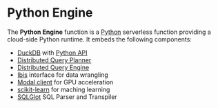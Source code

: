# Python Engine

The **Python Engine** function is a [Python](https://www.python.org/) serverless function providing a cloud-side Python runtime. It embeds the following components:

- [DuckDB](https://duckdb.org/) with [Python API](https://duckdb.org/docs/api/python/overview.html)
- [Distributed Query Planner](../../docs/Query%20Planner.md)
- [Distributed Query Engine](../../docs/Query%20Engine.md)
- [Ibis](https://ibis-project.org/) interface for data wrangling
- [Modal client](https://github.com/modal-labs/modal-client) for GPU acceleration
- [scikit-learn](https://scikit-learn.org/) for maching learning
- [SQLGlot](https://github.com/tobymao/sqlglot) SQL Parser and Transpiler
